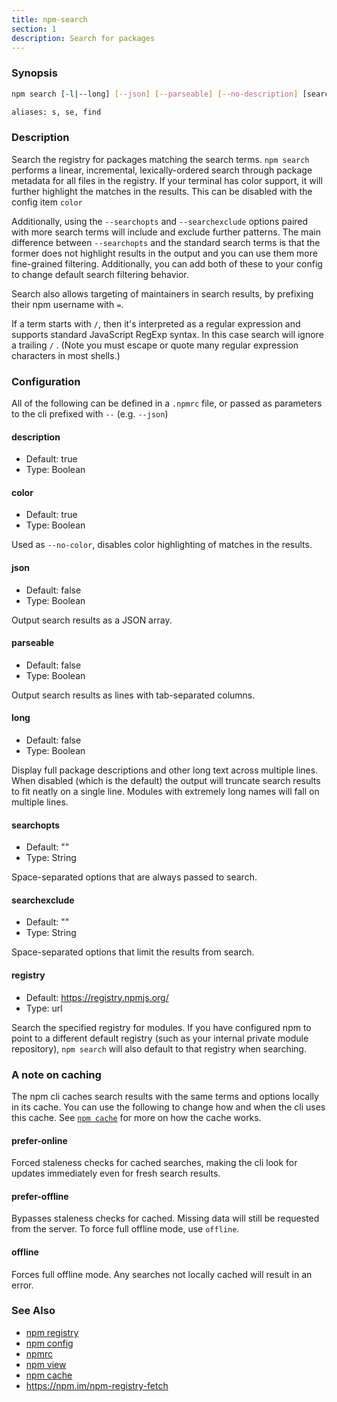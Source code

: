 ```yaml
---
title: npm-search
section: 1
description: Search for packages
---
```


### Synopsis

```bash
npm search [-l|--long] [--json] [--parseable] [--no-description] [search terms ...]

aliases: s, se, find
```

### Description

Search the registry for packages matching the search terms. `npm search`
performs a linear, incremental, lexically-ordered search through package
metadata for all files in the registry. If your terminal has color
support, it will further highlight the matches in the results.  This can
be disabled with the config item `color`

Additionally, using the `--searchopts` and `--searchexclude` options
paired with more search terms will include and exclude further patterns.
The main difference between `--searchopts` and the standard search terms
is that the former does not highlight results in the output and you can
use them more fine-grained filtering. Additionally, you can add both of
these to your config to change default search filtering behavior.

Search also allows targeting of maintainers in search results, by prefixing
their npm username with `=`.

If a term starts with `/`, then it's interpreted as a regular expression
and supports standard JavaScript RegExp syntax. In this case search will
ignore a trailing `/` .  (Note you must escape or quote many regular
expression characters in most shells.)

### Configuration

All of the following can be defined in a `.npmrc` file, or passed as
parameters to the cli prefixed with `--` (e.g. `--json`)

#### description

* Default: true
* Type: Boolean

#### color

 * Default: true
 * Type: Boolean

Used as `--no-color`, disables color highlighting of matches in the
results.

#### json

* Default: false
* Type: Boolean

Output search results as a JSON array.

#### parseable

* Default: false
* Type: Boolean

Output search results as lines with tab-separated columns.

#### long

* Default: false
* Type: Boolean

Display full package descriptions and other long text across multiple
lines. When disabled (which is the default) the output will
truncate search results to fit neatly on a single line. Modules with
extremely long names will fall on multiple lines.

#### searchopts

* Default: ""
* Type: String

Space-separated options that are always passed to search.

#### searchexclude

* Default: ""
* Type: String

Space-separated options that limit the results from search.

#### registry

 * Default: https://registry.npmjs.org/
 * Type: url

Search the specified registry for modules. If you have configured npm to
point to a different default registry (such as your internal private
module repository), `npm search` will also default to that registry when
searching.

### A note on caching

The npm cli caches search results with the same terms and options
locally in its cache. You can use the following to change how and when
the cli uses this cache. See [`npm cache`](/commands/npm-cache) for more
on how the cache works.

#### prefer-online

Forced staleness checks for cached searches, making the cli look for
updates immediately even for fresh search results.

#### prefer-offline

Bypasses staleness checks for cached.  Missing data will still be
requested from the server. To force full offline mode, use `offline`.

#### offline

Forces full offline mode. Any searches not locally cached will result in
an error.

### See Also

* [npm registry](/using-npm/registry)
* [npm config](/commands/npm-config)
* [npmrc](/configuring-npm/npmrc)
* [npm view](/commands/npm-view)
* [npm cache](/commands/npm-cache)
* https://npm.im/npm-registry-fetch
